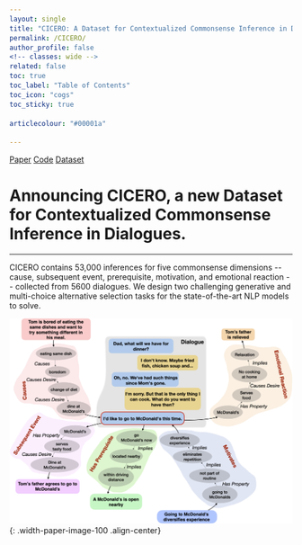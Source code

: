 ```yaml
---
layout: single
title: "CICERO: A Dataset for Contextualized Commonsense Inference in Dialogues"
permalink: /CICERO/
author_profile: false
<!-- classes: wide -->
related: false
toc: true
toc_label: "Table of Contents"
toc_icon: "cogs"
toc_sticky: true

articlecolour: "#00001a"

---
```


<a href="" target="_blank" class="btn btn--inverse btn--large" role="button">Paper</a> 
<a href="https://github.com/declare-lab/CICERO" target="_blank" class="btn btn--inverse btn--large" role="button">Code</a>
<a href="https://github.com/declare-lab/CICERO/master/data/" target="_blank" class="btn btn--inverse btn--large" role="button">Dataset</a>

<h1> Announcing CICERO, a new Dataset for Contextualized Commonsense Inference in Dialogues. </h1>
<hr>
CICERO contains 53,000 inferences for five commonsense dimensions -- cause, subsequent event, prerequisite, motivation, and emotional reaction -- collected from 5600 dialogues. We design two challenging generative and multi-choice alternative selection tasks for the state-of-the-art NLP models to solve.

![image-center](/assets/images/resources/cicero.png){: .width-paper-image-100 .align-center}

